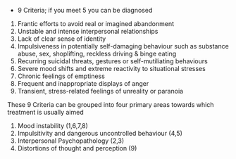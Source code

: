 - 9 Criteria; if you meet 5 you can be diagnosed

1. Frantic efforts to avoid real or imagined abandonment
2. Unstable and intense interpersonal relationships
3. Lack of clear sense of identity
4. Impulsiveness in potentially self-damaging behaviour such as substance abuse, sex, shoplifting, reckless driving & binge eating
5. Recurring suicidal threats, gestures or self-mutiliating behaviours
6. Severe mood shifts and extreme reactivity to situational stresses
7. Chronic feelings of emptiness
8. Frequent and inappropriate displays of anger
9. Transient, stress-related feelings of unreality or paranoia

These 9 Criteria can be grouped into four primary areas towards which treatment is usually aimed
1. Mood instability (1,6,7,8)
2. Impulsitivity and dangerous uncontrolled behaviour (4,5)
3. Interpersonal Psychopathology (2,3)
4. Distortions of thought and perception (9)
